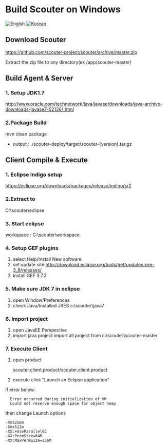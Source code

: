# Build Scouter on Windows
![Englsh](https://img.shields.io/badge/language-English-orange.svg) [![Korean](https://img.shields.io/badge/language-Korean-blue.svg)](Build-Scouter-Windows_kr.md)

## Download Scouter
  https://github.com/scouter-project/scouter/archive/master.zip

  Extract the zip file to any directory(ex /app/scouter-master)

## Build Agent & Server
### 1. Setup JDK1.7
   http://www.oracle.com/technetwork/java/javase/downloads/java-archive-downloads-javase7-521261.html

### 2.Package Build
mvn clean package
 - output : ./scouter-deploy/target/scouter-{version}.tar.gz

## Client Compile & Execute

### 1. Eclipse Indigo setup
https://eclipse.org/downloads/packages/release/indigo/sr2

### 2.Extract to
C:\scouter\eclipse

### 3. Start eclipse 
  workspace : C:\scouter\workspace

### 4. Setup GEF plugins

1. select 
   Help/Install New software  
2. set update site 
   http://download.eclipse.org/tools/gef/updates-pre-3_8/releases/
3. install GEF 3.7.2

### 5. Make sure JDK 7 in eclipse
1. open  Window/Preferences 
2. check Java/Installed JRES
   c:\scouter\java7    
   
### 6. Import project
1. open JavaEE Perspective
2. import java project 
    import all project from c:\scouter\scouter-master

### 7. Execute Client
1. open product
  
   scouter.client.product/scouter.client.product

2. execute
   click "Launch an Eclipse application"

if error below:
```
  Error occurred during initialization of VM
  Could not reserve enough space for object heap
```
then change Launch options
```
-Xms256m
-Xmx512m
-XX:+UseParallelGC
-XX:PermSize=64M
-XX:MaxPermSize=256M       
``` 